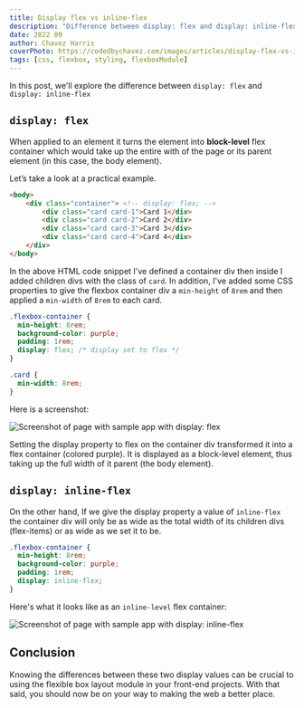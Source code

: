 ```yaml
---
title: Display flex vs inline-flex
description: "Difference between display: flex and display: inline-flex"
date: 2022 09
author: Chavez Harris
coverPhoto: https://codedbychavez.com/images/articles/display-flex-vs-inline-flex/cover_photo.png
tags: [css, flexbox, styling, flexboxModule]
---
```


In this post, we'll explore the difference between `display: flex` and `display: inline-flex`

<!-- more -->

## `display: flex`

When applied to an element it turns the element into **block-level** flex container which would take up the entire with of the page or its parent element (in this case, the body element).

Let’s take a look at a practical example.

```html
<body>
	<div class="container"> <!-- display: flex; -->
		<div class="card card-1">Card 1</div>
		<div class="card card-2">Card 2</div>
		<div class="card card-3">Card 3</div>
		<div class="card card-4">Card 4</div>
	</div>
</body>
```

In the above HTML code snippet I've defined a container div then inside I added children divs with the class of `card`. In addition, I've added some CSS properties to give the flexbox container div a `min-height` of `8rem` and then applied a `min-width` of `8rem` to each card.

```css
.flexbox-container {
  min-height: 8rem;
  background-color: purple;
  padding: 1rem;
  display: flex; /* display set to flex */
}

.card {
  min-width: 8rem;
}
```

Here is a screenshot:

![Screenshot of page with sample app with display: flex](/images/articles/display-flex-vs-inline-flex/snapshot_of_page_display_flex.png)

Setting the display property to flex on the container div transformed it into a flex container (colored purple). It is displayed as a block-level element, thus taking up the full width of it parent (the body element).

## `display: inline-flex`

On the other hand, If we give the display property a value of `inline-flex` the container div will only be as wide as the total width of its children divs (flex-items) or as wide as we set it to be.

```css
.flexbox-container {
  min-height: 8rem;
  background-color: purple;
  padding: 1rem;
  display: inline-flex;
}
```

Here's what it looks like as an `inline-level` flex container:

![Screenshot of page with sample app with display: inline-flex](/images/articles/display-flex-vs-inline-flex/snapshot_of_page_display_inline_flex.png)

## Conclusion

Knowing the differences between these two display values can be crucial to using the flexible box layout module in your front-end projects. With that said, you should now be on your way to making the web a better place.
